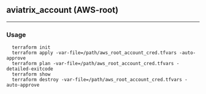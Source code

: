 ## aviatrix_account (AWS-root)

---

### Usage
```
  terraform init
  terraform apply -var-file=/path/aws_root_account_cred.tfvars -auto-approve
  terraform plan -var-file=/path/aws_root_account_cred.tfvars -detailed-exitcode
  terraform show
  terraform destroy -var-file=/path/aws_root_account_cred.tfvars -auto-approve
```
